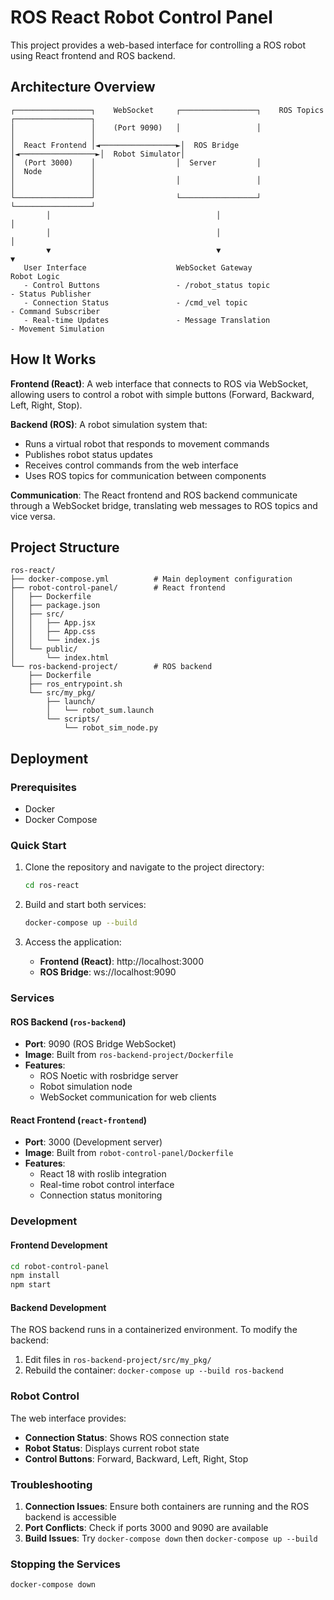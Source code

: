# ROS React Robot Control Panel

This project provides a web-based interface for controlling a ROS robot using React frontend and ROS backend.

## Architecture Overview

```
┌─────────────────┐    WebSocket     ┌─────────────────┐    ROS Topics    ┌─────────────────┐
│                 │    (Port 9090)   │                 │                  │                 │
│  React Frontend │◄─────────────────►│  ROS Bridge     │◄─────────────────►│  Robot Simulator│
│  (Port 3000)    │                  │  Server         │                  │  Node           │
│                 │                  │                 │                  │                 │
└─────────────────┘                  └─────────────────┘                  └─────────────────┘
        │                                     │                                     │
        │                                     │                                     │
        ▼                                     ▼                                     ▼
   User Interface                    WebSocket Gateway                    Robot Logic
   - Control Buttons                 - /robot_status topic               - Status Publisher
   - Connection Status               - /cmd_vel topic                    - Command Subscriber
   - Real-time Updates               - Message Translation               - Movement Simulation
```

## How It Works

**Frontend (React)**: A web interface that connects to ROS via WebSocket, allowing users to control a robot with simple buttons (Forward, Backward, Left, Right, Stop).

**Backend (ROS)**: A robot simulation system that:

- Runs a virtual robot that responds to movement commands
- Publishes robot status updates
- Receives control commands from the web interface
- Uses ROS topics for communication between components

**Communication**: The React frontend and ROS backend communicate through a WebSocket bridge, translating web messages to ROS topics and vice versa.

## Project Structure

```
ros-react/
├── docker-compose.yml          # Main deployment configuration
├── robot-control-panel/        # React frontend
│   ├── Dockerfile
│   ├── package.json
│   ├── src/
│   │   ├── App.jsx
│   │   ├── App.css
│   │   └── index.js
│   └── public/
│       └── index.html
└── ros-backend-project/        # ROS backend
    ├── Dockerfile
    ├── ros_entrypoint.sh
    └── src/my_pkg/
        ├── launch/
        │   └── robot_sum.launch
        └── scripts/
            └── robot_sim_node.py
```

## Deployment

### Prerequisites

- Docker
- Docker Compose

### Quick Start

1. Clone the repository and navigate to the project directory:

   ```bash
   cd ros-react
   ```

2. Build and start both services:

   ```bash
   docker-compose up --build
   ```

3. Access the application:
   - **Frontend (React)**: http://localhost:3000
   - **ROS Bridge**: ws://localhost:9090

### Services

#### ROS Backend (`ros-backend`)

- **Port**: 9090 (ROS Bridge WebSocket)
- **Image**: Built from `ros-backend-project/Dockerfile`
- **Features**:
  - ROS Noetic with rosbridge server
  - Robot simulation node
  - WebSocket communication for web clients

#### React Frontend (`react-frontend`)

- **Port**: 3000 (Development server)
- **Image**: Built from `robot-control-panel/Dockerfile`
- **Features**:
  - React 18 with roslib integration
  - Real-time robot control interface
  - Connection status monitoring

### Development

#### Frontend Development

```bash
cd robot-control-panel
npm install
npm start
```

#### Backend Development

The ROS backend runs in a containerized environment. To modify the backend:

1. Edit files in `ros-backend-project/src/my_pkg/`
2. Rebuild the container: `docker-compose up --build ros-backend`

### Robot Control

The web interface provides:

- **Connection Status**: Shows ROS connection state
- **Robot Status**: Displays current robot state
- **Control Buttons**: Forward, Backward, Left, Right, Stop

### Troubleshooting

1. **Connection Issues**: Ensure both containers are running and the ROS backend is accessible
2. **Port Conflicts**: Check if ports 3000 and 9090 are available
3. **Build Issues**: Try `docker-compose down` then `docker-compose up --build`

### Stopping the Services

```bash
docker-compose down
```
